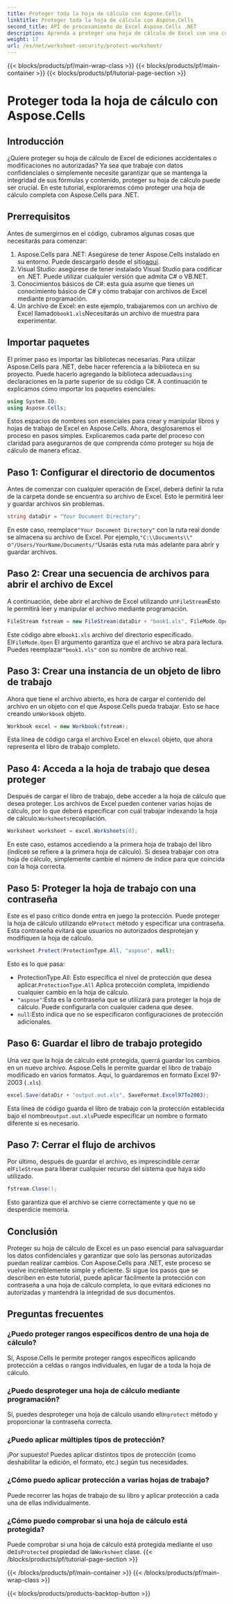 ```yaml
---
title: Proteger toda la hoja de cálculo con Aspose.Cells
linktitle: Proteger toda la hoja de cálculo con Aspose.Cells
second_title: API de procesamiento de Excel Aspose.Cells .NET
description: Aprenda a proteger una hoja de cálculo de Excel con una contraseña usando Aspose.Cells para .NET. Tutorial paso a paso para proteger sus datos con facilidad.
weight: 17
url: /es/net/worksheet-security/protect-worksheet/
---
```


{{< blocks/products/pf/main-wrap-class >}}
{{< blocks/products/pf/main-container >}}
{{< blocks/products/pf/tutorial-page-section >}}

# Proteger toda la hoja de cálculo con Aspose.Cells

## Introducción
¿Quiere proteger su hoja de cálculo de Excel de ediciones accidentales o modificaciones no autorizadas? Ya sea que trabaje con datos confidenciales o simplemente necesite garantizar que se mantenga la integridad de sus fórmulas y contenido, proteger su hoja de cálculo puede ser crucial. En este tutorial, exploraremos cómo proteger una hoja de cálculo completa con Aspose.Cells para .NET.
## Prerrequisitos
Antes de sumergirnos en el código, cubramos algunas cosas que necesitarás para comenzar:
1.  Aspose.Cells para .NET: Asegúrese de tener Aspose.Cells instalado en su entorno. Puede descargarlo desde el sitio[aquí](https://releases.aspose.com/cells/net/).
2. Visual Studio: asegúrese de tener instalado Visual Studio para codificar en .NET. Puede utilizar cualquier versión que admita C# o VB.NET.
3. Conocimientos básicos de C#: esta guía asume que tienes un conocimiento básico de C# y cómo trabajar con archivos de Excel mediante programación.
4.  Un archivo de Excel: en este ejemplo, trabajaremos con un archivo de Excel llamado`book1.xls`Necesitarás un archivo de muestra para experimentar.
## Importar paquetes
 El primer paso es importar las bibliotecas necesarias. Para utilizar Aspose.Cells para .NET, debe hacer referencia a la biblioteca en su proyecto. Puede hacerlo agregando la biblioteca adecuada`using` declaraciones en la parte superior de su código C#.
A continuación te explicamos cómo importar los paquetes esenciales:
```csharp
using System.IO;
using Aspose.Cells;
```
Estos espacios de nombres son esenciales para crear y manipular libros y hojas de trabajo de Excel en Aspose.Cells.
Ahora, desglosaremos el proceso en pasos simples. Explicaremos cada parte del proceso con claridad para asegurarnos de que comprenda cómo proteger su hoja de cálculo de manera eficaz.
## Paso 1: Configurar el directorio de documentos
Antes de comenzar con cualquier operación de Excel, deberá definir la ruta de la carpeta donde se encuentra su archivo de Excel. Esto le permitirá leer y guardar archivos sin problemas.
```csharp
string dataDir = "Your Document Directory";
```
 En este caso, reemplace`"Your Document Directory"` con la ruta real donde se almacena su archivo de Excel. Por ejemplo,`"C:\\Documents\\"` o`"/Users/YourName/Documents/"`Usarás esta ruta más adelante para abrir y guardar archivos.
## Paso 2: Crear una secuencia de archivos para abrir el archivo de Excel
 A continuación, debe abrir el archivo de Excel utilizando un`FileStream`Esto le permitirá leer y manipular el archivo mediante programación.
```csharp
FileStream fstream = new FileStream(dataDir + "book1.xls", FileMode.Open);
```
 Este código abre el`book1.xls` archivo del directorio especificado. El`FileMode.Open` El argumento garantiza que el archivo se abra para lectura. Puedes reemplazar`"book1.xls"` con su nombre de archivo real.
## Paso 3: Crear una instancia de un objeto de libro de trabajo
 Ahora que tiene el archivo abierto, es hora de cargar el contenido del archivo en un objeto con el que Aspose.Cells pueda trabajar. Esto se hace creando un`Workbook` objeto.
```csharp
Workbook excel = new Workbook(fstream);
```
 Esta línea de código carga el archivo Excel en el`excel` objeto, que ahora representa el libro de trabajo completo.
## Paso 4: Acceda a la hoja de trabajo que desea proteger
 Después de cargar el libro de trabajo, debe acceder a la hoja de cálculo que desea proteger. Los archivos de Excel pueden contener varias hojas de cálculo, por lo que deberá especificar con cuál trabajar indexando la hoja de cálculo.`Worksheets`recopilación.
```csharp
Worksheet worksheet = excel.Worksheets[0];
```
 En este caso, estamos accediendo a la primera hoja de trabajo del libro (índice`0` se refiere a la primera hoja de cálculo). Si desea trabajar con otra hoja de cálculo, simplemente cambie el número de índice para que coincida con la hoja correcta.
## Paso 5: Proteger la hoja de trabajo con una contraseña
 Este es el paso crítico donde entra en juego la protección. Puede proteger la hoja de cálculo utilizando el`Protect` método y especificar una contraseña. Esta contraseña evitará que usuarios no autorizados desprotejan y modifiquen la hoja de cálculo.
```csharp
worksheet.Protect(ProtectionType.All, "aspose", null);
```
Esto es lo que pasa:
-  ProtectionType.All: Esto especifica el nivel de protección que desea aplicar.`ProtectionType.All` Aplica protección completa, impidiendo cualquier cambio en la hoja de cálculo.
- `"aspose"`:Esta es la contraseña que se utilizará para proteger la hoja de cálculo. Puede configurarla con cualquier cadena que desee.
- `null`:Esto indica que no se especificaron configuraciones de protección adicionales.
## Paso 6: Guardar el libro de trabajo protegido
Una vez que la hoja de cálculo esté protegida, querrá guardar los cambios en un nuevo archivo. Aspose.Cells le permite guardar el libro de trabajo modificado en varios formatos. Aquí, lo guardaremos en formato Excel 97-2003 (`.xls`).
```csharp
excel.Save(dataDir + "output.out.xls", SaveFormat.Excel97To2003);
```
 Esta línea de código guarda el libro de trabajo con la protección establecida bajo el nombre`output.out.xls`Puede especificar un nombre o formato diferente si es necesario.
## Paso 7: Cerrar el flujo de archivos
 Por último, después de guardar el archivo, es imprescindible cerrar el`FileStream` para liberar cualquier recurso del sistema que haya sido utilizado.
```csharp
fstream.Close();
```
Esto garantiza que el archivo se cierre correctamente y que no se desperdicie memoria.
## Conclusión
Proteger su hoja de cálculo de Excel es un paso esencial para salvaguardar los datos confidenciales y garantizar que solo las personas autorizadas puedan realizar cambios. Con Aspose.Cells para .NET, este proceso se vuelve increíblemente simple y eficiente. Si sigue los pasos que se describen en este tutorial, puede aplicar fácilmente la protección con contraseña a una hoja de cálculo completa, lo que evitará ediciones no autorizadas y mantendrá la integridad de sus documentos.
## Preguntas frecuentes
### ¿Puedo proteger rangos específicos dentro de una hoja de cálculo?  
Sí, Aspose.Cells le permite proteger rangos específicos aplicando protección a celdas o rangos individuales, en lugar de a toda la hoja de cálculo.
### ¿Puedo desproteger una hoja de cálculo mediante programación?  
 Sí, puedes desproteger una hoja de cálculo usando el`Unprotect` método y proporcionar la contraseña correcta.
### ¿Puedo aplicar múltiples tipos de protección?  
¡Por supuesto! Puedes aplicar distintos tipos de protección (como deshabilitar la edición, el formato, etc.) según tus necesidades.
### ¿Cómo puedo aplicar protección a varias hojas de trabajo?  
Puede recorrer las hojas de trabajo de su libro y aplicar protección a cada una de ellas individualmente.
### ¿Cómo puedo comprobar si una hoja de cálculo está protegida?  
 Puede comprobar si una hoja de cálculo está protegida mediante el uso de`IsProtected` propiedad de la`Worksheet` clase.
{{< /blocks/products/pf/tutorial-page-section >}}

{{< /blocks/products/pf/main-container >}}
{{< /blocks/products/pf/main-wrap-class >}}

{{< blocks/products/products-backtop-button >}}
